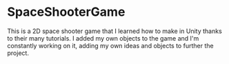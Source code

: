 # SpaceShooterGame
This is a 2D space shooter game that I learned how to make in Unity thanks to their many tutorials. I added my own objects to the game and I'm constantly working on it, adding my own ideas and objects to further the project.
